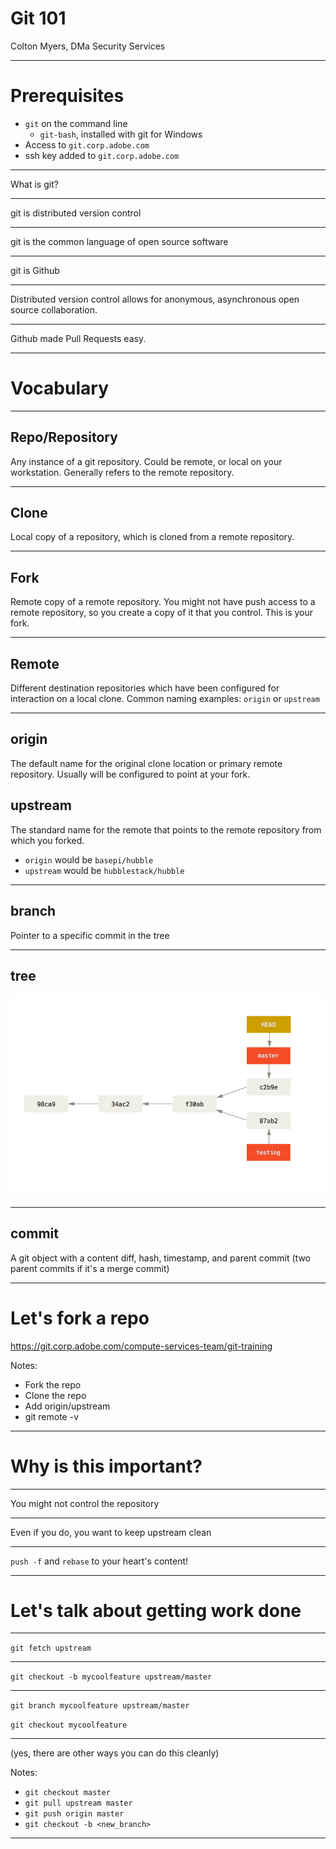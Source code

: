 # Git 101

Colton Myers, DMa Security Services

---

# Prerequisites

* `git` on the command line
  * `git-bash`, installed with git for Windows
* Access to `git.corp.adobe.com`
* ssh key added to `git.corp.adobe.com`

---

What is git?

---

git is distributed version control

---

git is the common language of open source software

---

git is Github

---

Distributed version control allows for anonymous, asynchronous open source
collaboration.

---

Github made Pull Requests easy.

---

# Vocabulary

---

## Repo/Repository

Any instance of a git repository. Could be remote, or local on your
workstation. Generally refers to the remote repository.

---

## Clone

Local copy of a repository, which is cloned from a remote repository.

---

## Fork

Remote copy of a remote repository. You might not have push access to a remote
repository, so you create a copy of it that you control. This is your fork.

---

## Remote

Different destination repositories which have been configured for interaction
on a local clone. Common naming examples: `origin` or `upstream`

---

## origin

The default name for the original clone location or primary remote repository.
Usually will be configured to point at your fork.

## upstream

The standard name for the remote that points to the remote repository from
which you forked.

* `origin` would be `basepi/hubble`
* `upstream` would be `hubblestack/hubble`

---

## branch

Pointer to a specific commit in the tree

---

## tree

![Tree](images/git-tree.png)

---

## commit

A git object with a content diff, hash, timestamp, and parent commit (two
parent commits if it's a merge commit)

---

# Let's fork a repo

https://git.corp.adobe.com/compute-services-team/git-training

Notes:

- Fork the repo
- Clone the repo
- Add origin/upstream
- git remote -v

---

# Why is this important?

---

You might not control the repository

---

Even if you do, you want to keep upstream clean

---

`push -f` and `rebase` to your heart's content!

---

# Let's talk about getting work done

---

`git fetch upstream`

---

`git checkout -b mycoolfeature upstream/master`

---

`git branch mycoolfeature upstream/master`

`git checkout mycoolfeature`

---

(yes, there are other ways you can do this cleanly)

Notes:

* `git checkout master`
* `git pull upstream master`
* `git push origin master`
* `git checkout -b <new_branch>`

---


